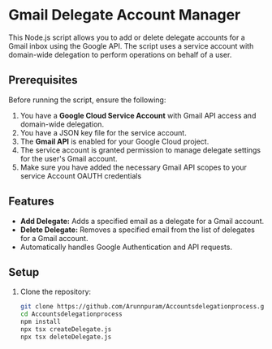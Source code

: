 # Gmail Delegate Account Manager

This Node.js script allows you to add or delete delegate accounts for a Gmail inbox using the Google API. The script uses a service account with domain-wide delegation to perform operations on behalf of a user.

## Prerequisites

Before running the script, ensure the following:

1. You have a **Google Cloud Service Account** with Gmail API access and domain-wide delegation.
2. You have a JSON key file for the service account.
3. The **Gmail API** is enabled for your Google Cloud project.
4. The service account is granted permission to manage delegate settings for the user's Gmail account.
5. Make sure you have added the necessary Gmail API scopes to your service Account OAUTH credentials

## Features

- **Add Delegate:** Adds a specified email as a delegate for a Gmail account.
- **Delete Delegate:** Removes a specified email from the list of delegates for a Gmail account.
- Automatically handles Google Authentication and API requests.

## Setup

1. Clone the repository:

   ```bash
   git clone https://github.com/Arunnpuram/Accountsdelegationprocess.git
   cd Accountsdelegationprocess
   npm install
   npx tsx createDelegate.js
   npx tsx deleteDelegate.js
   ```

